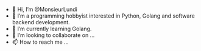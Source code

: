 - 👋 Hi, I’m @MonsieurLundi
- 👀 I’m a programming hobbyist interested in Python, Golang and software backend development. 
- 🌱 I’m currently learning Golang.
- 💞️ I’m looking to collaborate on ...
- 📫 How to reach me ...

